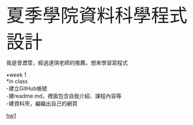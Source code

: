 <font size="30">夏季學院資料科學程式設計</font>

我是曾瀝萱，經過達琪老師的推薦，想來學習寫程式<br> 
<p>
•week 1<br>
   *in class<br>
	-建立GitHub帳號<br>
	-建readme.md，裡面包含自我介紹、課程內容等<br>
	-建資料夾，編織出自己的網頁<br>

[hw1](https://shanice0106.github.io/example/week1/hw1.html)

